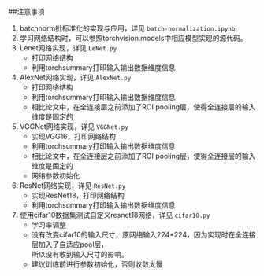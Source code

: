 ##注意事项  
1. batchnorm批标准化的实现与应用，详见 `batch-normalization.ipynb`  
2. 学习网络结构时，可以参照torchvision.models中相应模型实现的源代码。  
3. Lenet网络实现，详见 `LeNet.py`  
    + 打印网络结构  
    + 利用torchsummary打印输入输出数据维度信息  
4. AlexNet网络实现，详见 `AlexNet.py`  
    + 打印网络结构  
    + 利用torchsummary打印输入输出数据维度信息  
    + 相比论文中，在全连接层之前添加了ROI pooling层，使得全连接层的输入维度是固定的
5. VGGNet网络实现，详见 `VGGNet.py`  
    + 实现VGG16，打印网络结构  
    + 利用torchsummary打印输入输出数据维度信息  
    + 相比论文中，在全连接层之前添加了ROI pooling层，使得全连接层的输入维度是固定的
    + 网络参数初始化  
6. ResNet网络实现，详见 `ResNet.py`  
    + 实现ResNet18，打印网络结构  
    + 利用torchsummary打印输入输出数据维度信息  
7. 使用cifar10数据集测试自定义resnet18网络，详见 `cifar10.py`  
    + 学习率调整  
    + 没有改变cifar10的输入尺寸，原网络输入224*224，因为实现时在全连接层加入了自适应pool层，  
      所以没有收到输入尺寸的影响。  
    + 建议训练前进行参数初始化，否则收敛太慢